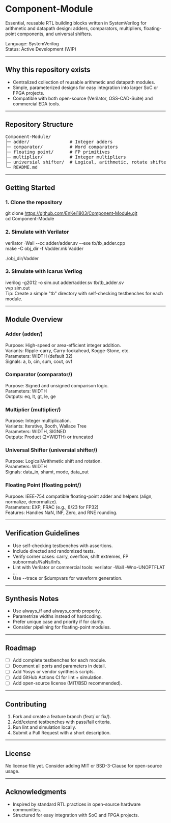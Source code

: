 # Component-Module

Essential, reusable RTL building blocks written in SystemVerilog for arithmetic and datapath design: adders, comparators, multipliers, floating-point components, and universal shifters.

Language: SystemVerilog  
Status: Active Development (WIP)  

---

## Why this repository exists

- Centralized collection of reusable arithmetic and datapath modules.
- Simple, parameterized designs for easy integration into larger SoC or FPGA projects.
- Compatible with both open-source (Verilator, OSS-CAD-Suite) and commercial EDA tools.

---

## Repository Structure


<pre>
Component-Module/
├─ adder/               # Integer adders
├─ comparator/          # Word comparators
├─ floating point/      # FP primitives
├─ multiplier/          # Integer multipliers
├─ universial shifter/  # Logical, arithmetic, rotate shifters
└─ README.md
</pre>



---

## Getting Started

### 1. Clone the repository
git clone https://github.com/EnKei1803/Component-Module.git  
cd Component-Module  

### 2. Simulate with Verilator
verilator -Wall --cc adder/adder.sv --exe tb/tb_adder.cpp  
make -C obj_dir -f Vadder.mk Vadder  

./obj_dir/Vadder  

### 3. Simulate with Icarus Verilog
iverilog -g2012 -o sim.out adder/adder.sv tb/tb_adder.sv  
vvp sim.out  
Tip: Create a simple "tb" directory with self-checking testbenches for each module.  

---

## Module Overview

### Adder (adder/)
Purpose: High-speed or area-efficient integer addition.  
Variants: Ripple-carry, Carry-lookahead, Kogge-Stone, etc.  
Parameters: WIDTH (default 32)  
Signals: a, b, cin, sum, cout, ovf  

### Comparator (comparator/)
Purpose: Signed and unsigned comparison logic.  
Parameters: WIDTH  
Outputs: eq, lt, gt, le, ge  

### Multiplier (multiplier/)
Purpose: Integer multiplication.  
Variants: Iterative, Booth, Wallace Tree  
Parameters: WIDTH, SIGNED  
Outputs: Product (2*WIDTH) or truncated  

### Universal Shifter (universial shifter/)
Purpose: Logical/Arithmetic shift and rotation.  
Parameters: WIDTH  
Signals: data_in, shamt, mode, data_out  

### Floating Point (floating point/)
Purpose: IEEE-754 compatible floating-point adder and helpers (align, normalize, denormalize).  
Parameters: EXP, FRAC (e.g., 8/23 for FP32)  
Features: Handles NaN, INF, Zero, and RNE rounding.

---

## Verification Guidelines

- Use self-checking testbenches with assertions.
- Include directed and randomized tests.
- Verify corner cases: carry, overflow, shift extremes, FP subnormals/NaNs/Infs.
- Lint with Verilator or commercial tools:
  verilator -Wall -Wno-UNOPTFLAT ...
- Use --trace or $dumpvars for waveform generation.

---

## Synthesis Notes

- Use always_ff and always_comb properly.
- Parametrize widths instead of hardcoding.
- Prefer unique case and priority if for clarity.
- Consider pipelining for floating-point modules.

---

## Roadmap

- [ ] Add complete testbenches for each module.
- [ ] Document all ports and parameters in detail.
- [ ] Add Yosys or vendor synthesis scripts.
- [ ] Add GitHub Actions CI for lint + simulation.
- [ ] Add open-source license (MIT/BSD recommended).

---

## Contributing

1. Fork and create a feature branch (feat/<module> or fix/<module>).
2. Add/extend testbenches with pass/fail criteria.
3. Run lint and simulation locally.
4. Submit a Pull Request with a short description.

---

## License

No license file yet. Consider adding MIT or BSD-3-Clause for open-source usage.

---

## Acknowledgments

- Inspired by standard RTL practices in open-source hardware communities.
- Structured for easy integration with SoC and FPGA projects.
